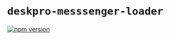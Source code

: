 # `deskpro-messsenger-loader`
[![npm version](https://img.shields.io/npm/v/@deskpro/messenger-loader.svg?style=flat)](https://www.npmjs.com/package/@deskpro/messenger-loader)
